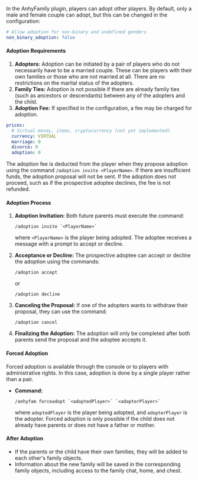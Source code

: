 In the AnhyFamily plugin, players can adopt other players. By default, only a male and female couple can adopt, but this can be changed in the configuration:

```yaml
# Allow adoption for non-binary and undefined genders
non_binary_adoption: false
```

#### Adoption Requirements

1. **Adopters:** Adoption can be initiated by a pair of players who do not necessarily have to be a married couple. These can be players with their own families or those who are not married at all. There are no restrictions on the marital status of the adopters.
2. **Family Ties:** Adoption is not possible if there are already family ties (such as ancestors or descendants) between any of the adopters and the child.
3. **Adoption Fee:** If specified in the configuration, a fee may be charged for adoption.

```yaml
prices:
  # Virtual money, items, cryptocurrency (not yet implemented)
  currency: VIRTUAL
  marriage: 0
  divorce: 0
  adoption: 0
```
The adoption fee is deducted from the player when they propose adoption using the command `/adoption invite <PlayerName>`. If there are insufficient funds, the adoption proposal will not be sent. If the adoption does not proceed, such as if the prospective adoptee declines, the fee is not refunded.

#### Adoption Process

1. **Adoption Invitation:** Both future parents must execute the command:
   ```
   /adoption invite `<PlayerName>`
   ```
   where `<PlayerName>` is the player being adopted. The adoptee receives a message with a prompt to accept or decline.

2. **Acceptance or Decline:** The prospective adoptee can accept or decline the adoption using the commands:
   ```
   /adoption accept
   ```
   or
   ```
   /adoption decline
   ```

3. **Canceling the Proposal:** If one of the adopters wants to withdraw their proposal, they can use the command:
   ```
   /adoption cancel
   ```

4. **Finalizing the Adoption:** The adoption will only be completed after both parents send the proposal and the adoptee accepts it.

#### Forced Adoption

Forced adoption is available through the console or to players with administrative rights. In this case, adoption is done by a single player rather than a pair.

- **Command:**
  ```
  /anhyfam forceadopt `<adoptedPlayer>` `<adopterPlayer>`
  ```
  where `adoptedPlayer` is the player being adopted, and `adopterPlayer` is the adopter. Forced adoption is only possible if the child does not already have parents or does not have a father or mother.

#### After Adoption

- If the parents or the child have their own families, they will be added to each other's family objects.
- Information about the new family will be saved in the corresponding family objects, including access to the family chat, home, and chest.